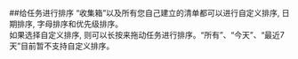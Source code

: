 ##给任务进行排序
“收集箱”以及所有您自己建立的清单都可以进行自定义排序, 日期排序, 字母排序和优先级排序。
<br/>如果选择自定义排序, 则可以长按来拖动任务进行排序。“所有”、“今天”、“最近7天”目前暂不支持自定义排序。

